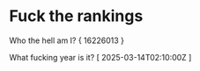 # Fuck the rankings

Who the hell am I?
{ 16226013 }

What fucking year is it?
[ 2025-03-14T02:10:00Z ]

